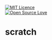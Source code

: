 [![MIT Licence](https://badges.frapsoft.com/os/mit/mit.svg?v=102)](https://opensource.org/licenses/mit-license.php)   
[![Open Source Love](https://badges.frapsoft.com/os/v2/open-source.svg?v=102)](https://github.com/ellerbrock/open-source-badge/)     
# scratch
